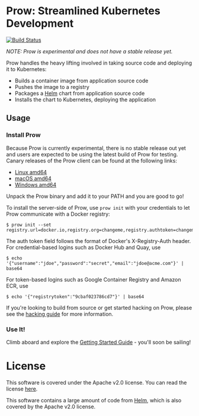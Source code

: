# Prow: Streamlined Kubernetes Development

[![Build Status](http://drone.champagne.deis.com/api/badges/deis/prow/status.svg)](http://drone.champagne.deis.com/deis/prow)

_NOTE: Prow is experimental and does not have a stable release yet._

Prow handles the heavy lifting involved in taking source code and deploying it to Kubernetes:

- Builds a container image from application source code
- Pushes the image to a registry
- Packages a [Helm][] chart from application source code
- Installs the chart to Kubernetes, deploying the application

## Usage

### Install Prow

Because Prow is currently experimental, there is no stable release out yet and users are expected
to be using the latest build of Prow for testing. Canary releases of the Prow client can be found
at the following links:

 - [Linux amd64](https://s3-us-west-2.amazonaws.com/deis-prow/prow-canary-linux-amd64.tar.gz)
 - [macOS amd64](https://s3-us-west-2.amazonaws.com/deis-prow/prow-canary-darwin-amd64.tar.gz)
 - [Windows amd64](https://s3-us-west-2.amazonaws.com/deis-prow/prow-canary-windows-amd64.tar.gz)

Unpack the Prow binary and add it to your PATH and you are good to go!

To install the server-side of Prow, use `prow init` with your credentials to let Prow communicate
with a Docker registry:

```
$ prow init --set registry.url=docker.io,registry.org=changeme,registry.authtoken=changeme
```

The auth token field follows the format of Docker's X-Registry-Auth header. For credential-based
logins such as Docker Hub and Quay, use

```
$ echo '{"username":"jdoe","password":"secret","email":"jdoe@acme.com"}' | base64
```

For token-based logins such as Google Container Registry and Amazon ECR, use

```
$ echo '{"registrytoken":"9cbaf023786cd7"}' | base64
```

If you're looking to build from source or get started hacking on Prow, please see the
[hacking guide][hacking] for more information.

### Use It!

Climb aboard and explore the [Getting Started Guide][Getting Started] - you'll soon be sailing!

# License

This software is covered under the Apache v2.0 license. You can read the license [here][license].

This software contains a large amount of code from [Helm][], which is also covered by the Apache
v2.0 license.


[Getting Started]: docs/getting-started.md
[hacking]: docs/contributing/hacking.md
[Helm]: https://github.com/kubernetes/helm
[Kubernetes]: https://kubernetes.io/
[license]: LICENSE
